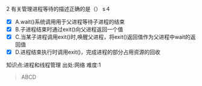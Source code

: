 2
有关管理进程等待的描述正确的是（） s４
- [x] A.wait()系统调用用于父进程等待子进程的结束
- [x] B.子进程结束时通过exit()向父进程返回一个值
- [x] C.当某子进程调用exit()时,唤醒父进程，将exit()返回值作为父进程中wait的返回值
- [x] D.进程结束执行时调用exit()，完成进程的部分占用资源的回收

知识点:进程和线程管理
出处:网络
难度:1
> ABCD
